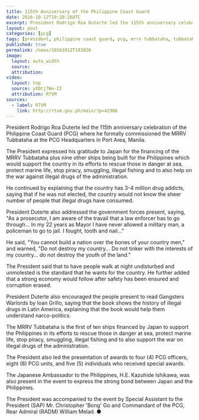 ```yaml
---
title: 115th Anniversary of the Philippine Coast Guard
date: 2016-10-12T19:20:26UTC
excerpt: President Rodrigo Roa Duterte led the 115th anniversary celebration of the Philippine Coast Guard and formally commissioned the MRRV Tubbataha at the PCG Headquarters in Port Area, Manila on 12 October 2016.
layout: post
categories: [pcg]
tags: [president, philippine coast guard, pcg, mrrv tubbataha, tubbataha]
published: true
permalink: /news/20161012T192026
image:
  layout: auto_width
  source: 
  attribution: 
video:
  layout: top
  source: yXDtj7We-II
  attribution: RTVM
sources:
  - label: RTVM
    link: http://rtvm.gov.ph/main/?p=42986
---
```


President Rodrigo Roa Duterte led the 115th anniversary celebration of the Philippine Coast Guard (PCG) where he formally commissioned the MRRV Tubbataha at the PCG Headquarters in Port Area, Manila.

The President expressed his gratitude to Japan for the financing of the MRRV Tubbataha plus nine other ships being built for the Philippines which would support the country in its efforts to rescue those in danger at sea, protect marine life, stop piracy, smuggling, illegal fishing and to also help on the war against illegal drugs of the administration.

He continued by explaining that the country has 3-4 million drug addicts, saying that if he was not elected, the country would not know the sheer number of people that illegal drugs have consumed.

President Duterte also addressed the government forces present, saying, "As a prosecutor, I am aware of the travail that a law enforcer has to go through... In my 22 years as Mayor I have never allowed a military man, a policeman to go to jail. I fought, tooth and nail..."

He said, "You cannot build a nation over the bones of your country men," and warned, "Do not destroy my country... Do not tinker with the interests of my country... do not destroy the youth of the land."

The President said that to have people walk at night undisturbed and unmolested is the standard that he wants for the country. He further added that a strong economy would follow after safety has been ensured and corruption erased.

President Duterte also encouraged the people present to read Gangsters Warlords by Ioan Grillo, saying that the book shows the history of illegal drugs in Latin America, explaining that the book would help them understand narco-politics.

The MRRV Tubbataha is the first of ten ships financed by Japan to support the Philippines in its efforts to rescue those in danger at sea, protect marine life, stop piracy, smuggling, illegal fishing and to also support the war on illegal drugs of the administration.

The President also led the presentation of awards to four (4) PCG officers, eight (8) PCG units, and five (5) individuals who received special awards.

The Japanese Ambassador to the Philippines, H.E. Kazuhide Ishikawa, was also present in the event to express the strong bond between Japan and the Philippines.

The President was accompanied to the event by Special Assistant to the President (SAP) Mr. Christopher 'Bong' Go and Commandant of the PCG, Rear Admiral (RADM) William Melad.
&#x25cf;
